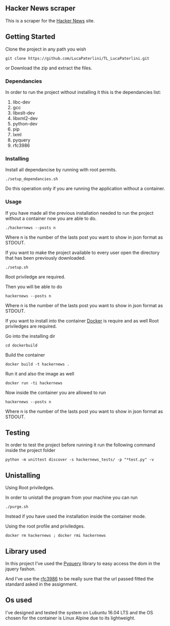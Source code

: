 ## Hacker News scraper

This is a scraper for the [Hacker News](https://news.ycombinator.com/) site.

## Getting Started

Clone the project in any path you wish

```
git clone https://github.com/LucaPaterlini/TL_LucaPaterlini.git
```

or Download the zip and extract the files.


### Dependancies


In order to run the project without installing it this is the dependancies list:

1. libc-dev
2. gcc
3. libxslt-dev
4. libxml2-dev
5. python-dev
6. pip
7. lxml
8. pyquery
9. rfc3986

### Installing

Install all dependancise by running with root permits.

```
./setup_dependancies.sh
```

Do this operation only if you are running the application without a container.

### Usage

If you have made all the previous installation needed to run the project without a container now you are able to do.
```
./hackernews --posts n
```

Where n is the number of the lasts post you want to show in json format as STDOUT.

If you want to make the project available to every user open
the directory that has been previously downloaded.

```
./setup.sh
```
Root priviledge are required.


Then you will be able to do

```
hackernews --posts n 
```
Where n is the number of the lasts post you want to show in json format as STDOUT.

If you want to install into the container [Docker](https://docs.docker.com/engine/installation/) is require and as well Root priviledges are required.

Go into the installing dir

```
cd dockerbuild
```

Build the container

```
docker build -t hackernews .
```

Run it and also the image as well

```
docker run -ti hackernews
```

Now inside the container you are allowed to run

```
hackernews --posts n 
```
Where n is the number of the lasts post you want to show in json format as STDOUT.


## Testing 

In order to test the project before running it run the following command inside the project folder

```
python -m unittest discover -s hackernews_tests/ -p "*test.py" -v
```

## Unistalling 

Using Root priviledges.

In order to unistall the program from your machine you can run

```
./purge.sh
```

Instead if you have used the installation inside the container mode.

Using the root profile and priviledges.

```
docker rm hackernews ; docker rmi hackernews
```




## Library used

In this project I've used the [Pyquery](https://pypi.python.org/pypi/pyquery) library to easy access the dom in the jquery fashon.

And I've use the [rfc3986](https://pypi.python.org/pypi/rfc3986) to be really sure that the url passed fitted the standard asked in the assignment.

## Os used

I've designed and tested the system on Lubuntu 16.04 LTS and the OS chosen for the container is Linux Alpine due to its lightweight.